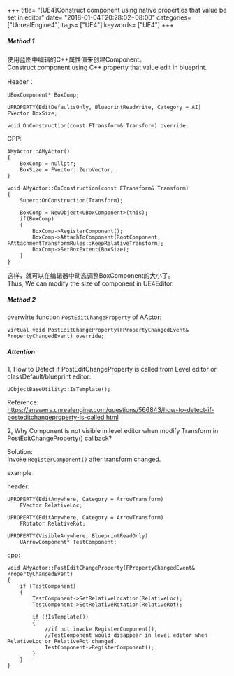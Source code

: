 +++
title= "[UE4]Construct component using native properties that value be set in editor"
date= "2018-01-04T20:28:02+08:00"
categories= ["UnrealEngine4"]
tags= ["UE4"]
keywords= ["UE4"]
+++

##### Method 1

使用蓝图中编辑的C++属性值来创建Component。  
Construct component using C++ property that value edit in blueprint.

Header：

    UBoxComponent* BoxComp;
    
    UPROPERTY(EditDefaultsOnly, BlueprintReadWrite, Category = AI)
    FVector BoxSize;
    
    void OnConstruction(const FTransform& Transform) override;
    
CPP:

    AMyActor::AMyActor()
    {
        BoxComp = nullptr;
        BoxSize = FVector::ZeroVector;
    }
    
    void AMyActor::OnConstruction(const FTransform& Transform)
    {
        Super::OnConstruction(Transform);
        
        BoxComp = NewObject<UBoxComponent>(this);
        if(BoxComp)
        {
            BoxComp->RegisterComponent();
            BoxComp->AttachToComponent(RootComponent, FAttachmentTransformRules::KeepRelativeTransform);
            BoxComp->SetBoxExtent(BoxSize);
        }
    }

这样，就可以在编辑器中动态调整BoxComponent的大小了。  
Thus, We can modify the size of component in UE4Editor.

##### Method 2

overwirte function `PostEditChangeProperty` of AActor:

    virtual void PostEditChangeProperty(FPropertyChangedEvent& PropertyChangedEvent) override;

##### Attention
    
1, How to Detect if PostEditChangeProperty is called from Level editor or classDefault/blueprint editor:
    
    UObjectBaseUtility::IsTemplate();
    
Reference:  
https://answers.unrealengine.com/questions/566843/how-to-detect-if-posteditchangeproperty-is-called.html

2, Why Component is not visible in level editor when modify Transform in PostEditChangeProperty() callback?

Solution:  
Invoke `RegisterComponent()` after transform changed.

example

header:

    UPROPERTY(EditAnywhere, Category = ArrowTransform)
        FVector RelativeLoc;
    
	UPROPERTY(EditAnywhere, Category = ArrowTransform)
        FRotator RelativeRot;
    
    UPROPERTY(VisibleAnywhere, BlueprintReadOnly)
		UArrowComponent* TestComponent;
        
cpp:

    void AMyActor::PostEditChangeProperty(FPropertyChangedEvent& PropertyChangedEvent)
    {
        if (TestComponent)
        {
            TestComponent->SetRelativeLocation(RelativeLoc);
            TestComponent->SetRelativeRotation(RelativeRot);
            
            if (!IsTemplate())
            {
                //if not invoke RegisterComponent(), 
                //TestComponent would disappear in level editor when RelativeLoc or RelativeRot changed.
                TestComponent->RegisterComponent();   
            }
        }
    }
    
